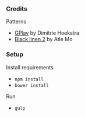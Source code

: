 ### Credits

Patterns
* [GPlay](http://subtlepatterns.com/gplay/) by Dimitrie Hoekstra
* [Black linen 2](http://subtlepatterns.com/black-linen-2/) by Atle Mo

### Setup

Install requirements
* `npm install`
* `bower install`

Run
* `gulp`